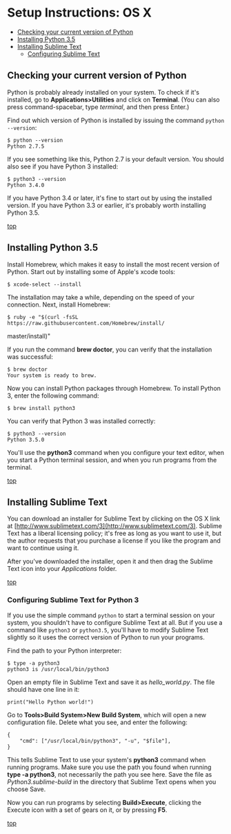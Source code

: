 Setup Instructions: OS X
===

- [Checking your current version of Python](#current_version)
- [Installing Python 3.5](#python3.5)
- [Installing Sublime Text](#installing_st)
    - [Configuring Sublime Text](#configuring_st)

<a name='current_version'></a>Checking your current version of Python
---

Python is probably already installed on your system. To check if it's installed, go to **Applications>Utilities** and click on **Terminal**. (You can also press command-spacebar, type *terminal*, and then press Enter.)

Find out which version of Python is installed by issuing the command `python --version`:

    $ python --version
    Python 2.7.5

If you see something like this, Python 2.7 is your default version. You should also see if you have Python 3 installed:

    $ python3 --version
    Python 3.4.0

If you have Python 3.4 or later, it's fine to start out by using the installed version. If you have Python 3.3 or earlier, it's probably worth installing Python 3.5.

[top](#)

<a name='python3.5'></a>Installing Python 3.5
---

Install Homebrew, which makes it easy to install the most recent version of Python. Start out by installing some of Apple's xcode tools:

    $ xcode-select --install

The installation may take a while, depending on the speed of your connection. Next, install Homebrew:

    $ ruby -e "$(curl -fsSL https://raw.githubusercontent.com/Homebrew/install/
master/install)"

If you run the command **brew doctor**, you can verify that the installation was successful:

    $ brew doctor
    Your system is ready to brew.

Now you can install Python packages through Homebrew. To install Python 3, enter the following command:

    $ brew install python3

You can verify that Python 3 was installed correctly:

    $ python3 --version
    Python 3.5.0

You'll use the **python3** command when you configure your text editor, when you start a Python terminal session, and when you run programs from the terminal.

[top](#)

<a name='installing_st'></a>Installing Sublime Text
---

You can download an installer for Sublime Text by clicking on the OS X link at [http://www.sublimetext.com/3](http://www.sublimetext.com/3). Sublime Text has a liberal licensing policy; it's free as long as you want to use it, but the author requests that you purchase a license if you like the program and want to continue using it.

After you've downloaded the installer, open it and then drag the Sublime Text icon into your *Applications* folder.

[top](#)

<a name='configuring_st'></a>
### Configuring Sublime Text for Python 3

If you use the simple command `python` to start a terminal session on your system, you shouldn't have to configure Sublime Text at all. But if you use a command like `python3` or `python3.5`, you'll have to modify Sublime Text slightly so it uses the correct version of Python to run your programs.

Find the path to your Python interpreter:

    $ type -a python3
    python3 is /usr/local/bin/python3

Open an empty file in Sublime Text and save it as *hello_world.py*. The file should have one line in it:

    print("Hello Python world!")

Go to **Tools>Build System>New Build System**, which will open a new configuration file. Delete what you see, and enter the following:

    {
        "cmd": ["/usr/local/bin/python3", "-u", "$file"],
    }

This tells Sublime Text to use your system's **python3** command when running programs. Make sure you use the path you found when running **type -a python3**, not necessarily the path you see here. Save the file as *Python3.sublime-build* in the directory that Sublime Text opens when you choose Save.

Now you can run programs by selecting **Build>Execute**, clicking the Execute icon with a set of gears on it, or by pressing **F5**.

[top](#)



